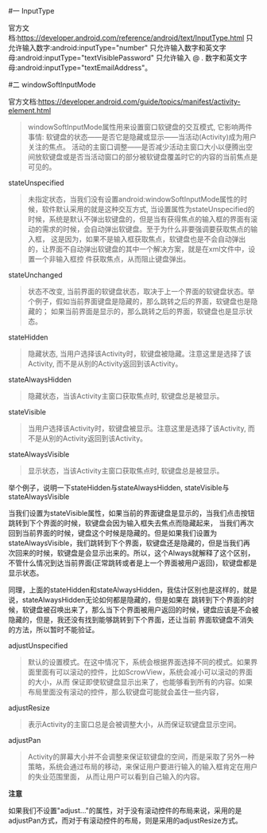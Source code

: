 #一 InputType

官方文档:https://developer.android.com/reference/android/text/InputType.html
只允许输入数字:android:inputType="number"
只允许输入数字和英文字母:android:inputType="textVisiblePassword"
只允许输入 @ . 数字和英文字母:android:inputType="textEmailAddress"。

#二 windowSoftInputMode

官方文档:https://developer.android.com/guide/topics/manifest/activity-element.html

>windowSoftInputMode属性用来设置窗口软键盘的交互模式, 它影响两件事情: 
软键盘的状态——是否它是隐藏或显示——当活动(Activity)成为用户关注的焦点。
活动的主窗口调整——是否减少活动主窗口大小以便腾出空间放软键盘或是否当活动窗口的部分被软键盘覆盖时它的内容的当前焦点是可见的。

stateUnspecified

>未指定状态，当我们没有设置android:windowSoftInputMode属性的时候，软件默认采用的就是这种交互方式, 当设置属性为stateUnspecified的
时候，系统是默认不弹出软键盘的，但是当有获得焦点的输入框的界面有滚动的需求的时候，会自动弹出软键盘。至于为什么非要强调要获取焦点的输入框，
这是因为，如果不是输入框获取焦点，软键盘也是不会自动弹出的，让界面不自动弹出软键盘的其中一个解决方案，就是在xml文件中，设置一个非输入框控
件获取焦点，从而阻止键盘弹出。

stateUnchanged

>状态不改变, 当前界面的软键盘状态，取决于上一个界面的软键盘状态。举个例子，假如当前界面键盘是隐藏的，那么跳转之后的界面，软键盘也是隐藏的；
如果当前界面是显示的，那么跳转之后的界面，软键盘也是显示状态。

stateHidden

>隐藏状态, 当用户选择该Activity时，软键盘被隐藏。注意这里是选择了该Activity, 而不是从别的Activity返回到该Activity。

stateAlwaysHidden

>隐藏状态，当该Activity主窗口获取焦点时, 软键盘总是被显示。

stateVisible

>当用户选择该Activity时，软键盘被显示。注意这里是选择了该Activity, 而不是从别的Activity返回到该Activity。

stateAlwaysVisible

>显示状态，当该Activity主窗口获取焦点时, 软键盘总是被显示。

举个例子，说明一下stateHidden与stateAlwaysHidden, stateVisible与stateAlwaysVisible

当我们设置为stateVisible属性，如果当前的界面键盘是显示的，当我们点击按钮跳转到下个界面的时候，软键盘会因为输入框失去焦点而隐藏起来，
当我们再次回到当前界面的时候，键盘这个时候是隐藏的。但是如果我们设置为stateAlwaysVisible，我们跳转到下个界面，软键盘还是隐藏的，但是当我们再
次回来的时候，软键盘是会显示出来的。所以，这个Always就解释了这个区别，不管什么情况到达当前界面(正常跳转或者是上一个界面被用户返回)，软键盘都是
显示状态。

同理，上面的stateHidden和stateAlwaysHidden，我估计区别也是这样的，就是说，stateAlwaysHidden无论如何都是隐藏的，但是如果在
跳转到下个界面的时候，软键盘被召唤出来了，那么当下个界面被用户返回的时候，键盘应该是不会被隐藏的，但是，我还没有找到能够跳转到下个界面，还让当前
界面软键盘不消失的方法，所以暂时不能验证。

adjustUnspecified

>默认的设置模式。在这中情况下，系统会根据界面选择不同的模式。如果界面里面有可以滚动的控件，比如ScrowView，系统会减小可以滚动的界面的大小，从而
保证即使软键盘显示出来了，也能够看到所有的内容。如果布局里面没有滚动的控件，那么软键盘可能就会盖住一些内容，

adjustResize

>表示Activity的主窗口总是会被调整大小，从而保证软键盘显示空间。

adjustPan

>Activity的屏幕大小并不会调整来保证软键盘的空间，而是采取了另外一种策略，系统会通过布局的移动，来保证用户要进行输入的输入框肯定在用户的失业范围里面，
从而让用户可以看到自己输入的内容。

**注意**

如果我们不设置"adjust..."的属性，对于没有滚动控件的布局来说，采用的是adjustPan方式，而对于有滚动控件的布局，则是采用的adjustResize方式。